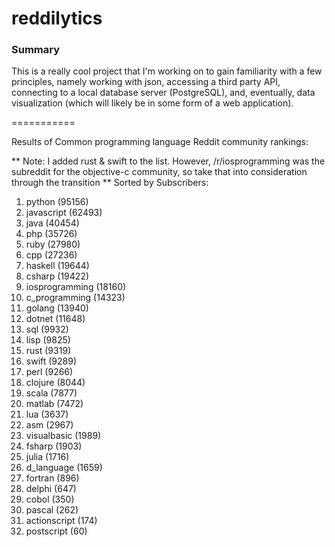 reddilytics
===========

### Summary

This is a really cool project that I'm working on to gain familiarity with a few principles, namely working with json,
accessing a third party API, connecting to a local database server (PostgreSQL), and, eventually, data visualization (which will likely be in some form of a web application). 

===========


Results of Common programming language Reddit community rankings: 


** Note: I added rust & swift to the list.  However, /r/iosprogramming was the subreddit for the objective-c community, so take that into consideration through the transition **
Sorted by Subscribers: 

1. python (95156)
2. javascript (62493)
3. java (40454)
4. php (35726)
5. ruby (27980)
6. cpp (27236)
7. haskell (19644)
8. csharp (19422)
9. iosprogramming (18160)
10. c_programming (14323)
11. golang (13940)
12. dotnet (11648)
13. sql (9932)
14. lisp (9825)
15. rust (9319)
16. swift (9289)
17. perl (9266)
18. clojure (8044)
19. scala (7877)
20. matlab (7472)
21. lua (3637)
22. asm (2967)
23. visualbasic (1989)
24. fsharp (1903)
25. julia (1716)
26. d_language (1659)
27. fortran (896)
28. delphi (647)
29. cobol (350)
30. pascal (262)
31. actionscript (174)
32. postscript (60)
